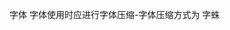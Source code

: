 <!--
 * @Author: your name
 * @Date: 2021-08-17 10:51:03
 * @LastEditTime: 2021-08-17 10:51:18
 * @LastEditors: Please set LastEditors
 * @Description: In User Settings Edit
 * @FilePath: /ticai-ui-individual-uni/src/statics/images/README.md
-->
字体
字体使用时应进行字体压缩-字体压缩方式为 字蛛
